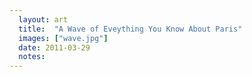 ```yaml
---
  layout: art
  title:  "A Wave of Eveything You Know About Paris"
  images: ["wave.jpg"]
  date: 2011-03-29
  notes:
---
```


